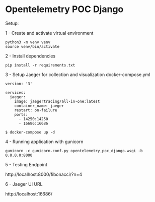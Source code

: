 # Opentelemetry POC Django

Setup:

1 - Create and activate virtual environment
```shell script
python3 -m venv venv
source venv/bin/activate
```

2 - Install dependencies
```shell script
pip install -r requirements.txt
```

3 - Setup Jaeger for collection and visualization
docker-compose.yml
```
version: '3'

services:
  jaeger:
    image: jaegertracing/all-in-one:latest
    container_name: jaeger
    restart: on-failure
    ports:
      - 14250:14250
      - 16686:16686

```
`$ docker-compose up -d`

4 - Running application with gunicorn  
```shell script
gunicorn -c gunicorn.conf.py opentelemetry_poc_django.wsgi -b 0.0.0.0:8000
```

5 - Testing Endpoint

http://localhost:8000/fibonacci/?n=4

6 - Jaeger UI URL

http://localhost:16686/
